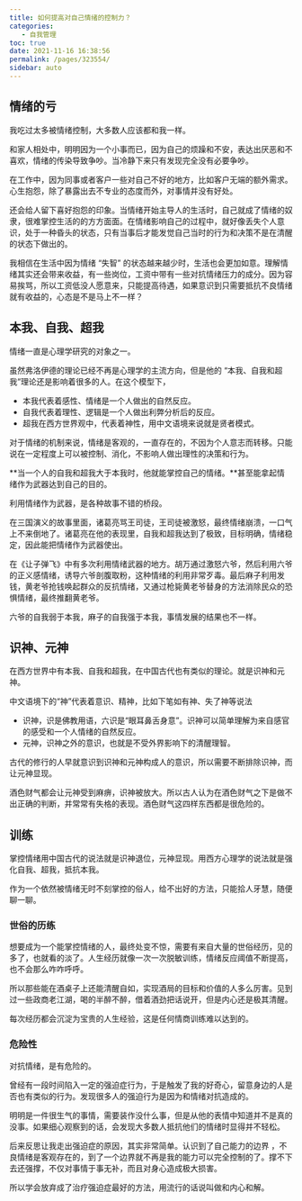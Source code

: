 ```yaml
---
title: 如何提高对自己情绪的控制力？
categories: 
   - 自我管理
toc: true
date: 2021-11-16 16:38:56
permalink: /pages/323554/
sidebar: auto
---
```


<!--
主题：掌控情绪
看点：情绪和理性剥离，逃离情绪的控制，把情绪当做武器
解决问题：如何不被情绪左-->



## 情绪的亏

我吃过太多被情绪控制，大多数人应该都和我一样。

和家人相处中，明明因为一个小事而已，因为自己的烦躁和不安，表达出厌恶和不喜欢，情绪的传染导致争吵。当冷静下来只有发现完全没有必要争吵。

在工作中，因为同事或者客户一些对自己不好的地方，比如客户无端的额外需求。心生抱怨，除了暴露出去不专业的态度而外，对事情并没有好处。

还会给人留下喜好抱怨的印象。当情绪开始主导人的生活时，自己就成了情绪的奴隶，很难掌控生活的的方方面面。在情绪影响自己的过程中，就好像丢失个人意识，处于一种昏头的状态，只有当事后才能发觉自己当时的行为和决策不是在清醒的状态下做出的。

我相信在生活中因为情绪 “失智” 的状态越来越少时，生活也会更加如意。理解情绪其实还会带来收益，有一些岗位，工资中带有一些对抗情绪压力的成分。因为容易挨骂，所以工资低没人愿意来，只能提高待遇，如果意识到只需要抵抗不良情绪就有收益的，心态是不是马上不一样？

## 本我、自我、超我

情绪一直是心理学研究的对象之一。

虽然弗洛伊德的理论已经不再是心理学的主流方向，但是他的 “本我、自我和超我”理论还是影响着很多的人。在这个模型下，

- 本我代表着感性、情绪是一个人做出的自然反应。
- 自我代表着理性、逻辑是一个人做出利弊分析后的反应。
- 超我在西方世界观中，代表着神性，用中文语境来说就是贤者模式。

对于情绪的机制来说，情绪是客观的，一直存在的，不因为个人意志而转移。只能说在一定程度上可以被控制、消化，不影响人做出理性的决策和行为。

**当一个人的自我和超我大于本我时，他就能掌控自己的情绪。**甚至能拿起情绪作为武器达到自己的目的。

利用情绪作为武器，是各种故事不错的桥段。

在三国演义的故事里面，诸葛亮骂王司徒，王司徒被激怒，最终情绪崩溃，一口气上不来倒地了。诸葛亮在他的表现里，自我和超我达到了极致，目标明确，情绪稳定，因此能把情绪作为武器使出。

在《让子弹飞》中有多次利用情绪武器的地方。胡万通过激怒六爷，然后利用六爷的正义感情绪，诱导六爷剖腹取粉，这种情绪的利用非常歹毒。最后麻子利用发钱，黄老爷抢钱唤起群众的反抗情绪，又通过枪毙黄老爷替身的方法消除民众的恐惧情绪，最终推翻黄老爷。

六爷的自我弱于本我，麻子的自我强于本我，事情发展的结果也不一样。

## 识神、元神

在西方世界中有本我、自我和超我，在中国古代也有类似的理论。就是识神和元神。

中文语境下的“神”代表着意识、精神，比如下笔如有神、失了神等说法

- 识神，识是佛教用语，六识是“眼耳鼻舌身意”。识神可以简单理解为来自感官的感受和一个人情绪的自然反应。
- 元神，识神之外的意识，也就是不受外界影响下的清醒理智。

古代的修行的人早就意识到识神和元神构成人的意识，所以需要不断排除识神，而让元神显现。

酒色财气都会让元神受到麻痹，识神被放大。所以古人认为在酒色财气之下是做不出正确的判断，并常常有失格的表现。酒色财气这四样东西都是很危险的。

## 训练

掌控情绪用中国古代的说法就是识神退位，元神显现。用西方心理学的说法就是强化自我、超我，抵抗本我。

作为一个依然被情绪无时不刻掌控的俗人，给不出好的方法，只能拾人牙慧，随便聊一聊。

### 世俗的历练

想要成为一个能掌控情绪的人，最终处变不惊，需要有来自大量的世俗经历，见的多了，也就看的淡了。人生经历就像一次一次脱敏训练，情绪反应阈值不断提高，也不会那么咋咋呼呼。

所以那些能在酒桌子上还能清醒自如，实现酒局的目标和价值的人多么厉害。见到过一些政商老江湖，喝的半醉不醉，借着酒劲把话说开，但是内心还是极其清醒。

每次经历都会沉淀为宝贵的人生经验，这是任何情商训练难以达到的。

### 危险性

对抗情绪，是有危险的。

曾经有一段时间陷入一定的强迫症行为，于是触发了我的好奇心，留意身边的人是否也有类似的行为。发现很多人的强迫行为是因为和情绪对抗造成的。

明明是一件很生气的事情，需要装作没什么事，但是从他的表情中知道并不是真的没事。如果细心观察到的话，会发现大多数人抵抗他们的情绪时显得并不轻松。

后来反思让我走出强迫症的原因，其实非常简单。认识到了自己能力的边界 ，不良情绪是客观存在的，到了一个边界就不再是我的能力可以完全控制的了。撑不下去还强撑，不仅对事情于事无补，而且对身心造成极大损害。

所以学会放弃成了治疗强迫症最好的方法，用流行的话说叫做和内心和解。
